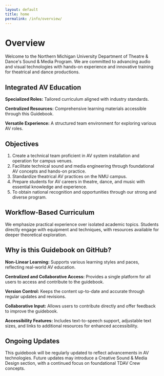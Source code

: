 ```yaml
---
layout: default
title: home
permalink: /info/overview/
---
```

# Overview
Welcome to the Northern Michigan University Department of Theatre & Dance's Sound & Media Program. We are committed to advancing audio and visual technologies with hands-on experience and innovative training for theatrical and dance productions.

## Integrated AV Education
**Specialized Roles:** Tailored curriculum aligned with industry standards.

**Centralized Resources:** Comprehensive learning materials accessible through this Guidebook.

**Versatile Experience:** A structured team environment for exploring various AV roles.

## Objectives
1. Create a technical team proficient in AV system installation and operation for campus venues.
2. Facilitate technical sound and media engineering through foundational AV concepts and hands-on practice.
3. Standardize theatrical AV practices on the NMU campus.
4. Prepare students for AV careers in theatre, dance, and music with essential knowledge and experience.
5. To obtain national recognition and opportunities through our strong and diverse program.

## Workflow-Based Curriculum
We emphasize practical experience over isolated academic topics. Students directly engage with equipment and techniques, with resources available for deeper theoretical exploration.

## Why is this Guidebook on GitHub?

**Non-Linear Learning:** Supports various learning styles and paces, reflecting real-world AV education.

**Centralized and Collaborative Access:** Provides a single platform for all users to access and contribute to the guidebook.

**Version Control:** Keeps the content up-to-date and accurate through regular updates and revisions.

**Collaborative Input:** Allows users to contribute directly and offer feedback to improve the guidebook.

**Accessibility Features:** Includes text-to-speech support, adjustable text sizes, and links to additional resources for enhanced accessibility.

## Ongoing Updates
This guidebook will be regularly updated to reflect advancements in AV technologies. Future updates may introduce a Creative Sound & Media Design section, with a continued focus on foundational TDAV Crew concepts.

